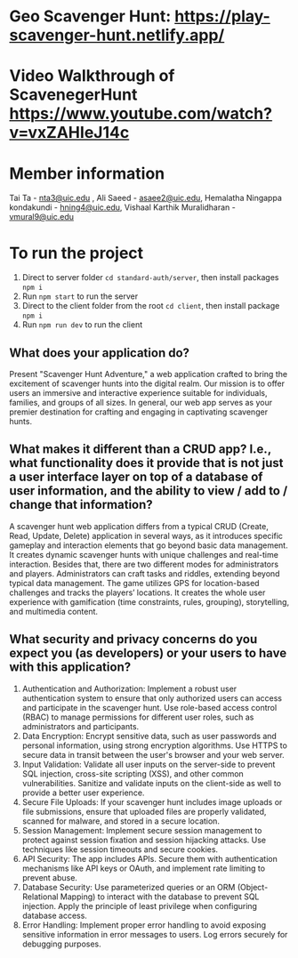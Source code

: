 # Geo Scavenger Hunt: https://play-scavenger-hunt.netlify.app/

 # Video Walkthrough of ScavenegerHunt https://www.youtube.com/watch?v=vxZAHIeJ14c

# Member information

Tai Ta - nta3@uic.edu , Ali Saeed - asaee2@uic.edu, Hemalatha Ningappa kondakundi - hning4@uic.edu, Vishaal Karthik Muralidharan - vmural9@uic.edu

# To run the project

1. Direct to server folder `cd standard-auth/server`, then install packages `npm i`
2. Run `npm start` to run the server
3. Direct to the client folder from the root `cd client`, then install package `npm i`
4. Run `npm run dev` to run the client

## What does your application do?

Present "Scavenger Hunt Adventure," a web application crafted to bring the excitement of scavenger hunts into the digital realm. Our mission is to offer users an immersive and interactive experience suitable for individuals, families, and groups of all sizes. In general, our web app serves as your premier destination for crafting and engaging in captivating scavenger hunts.

## What makes it different than a CRUD app? I.e., what functionality does it provide that is not just a user interface layer on top of a database of user information, and the ability to view / add to / change that information?

A scavenger hunt web application differs from a typical CRUD (Create, Read, Update, Delete) application in several ways, as it introduces specific gameplay and interaction elements that go beyond basic data management. It creates dynamic scavenger hunts with unique challenges and real-time interaction. Besides that, there are two different modes for administrators and players. Administrators can craft tasks and riddles, extending beyond typical data management. The game utilizes GPS for location-based challenges and tracks the players’ locations. It creates the whole user experience with gamification (time constraints, rules, grouping), storytelling, and multimedia content.

## What security and privacy concerns do you expect you (as developers) or your users to have with this application?

1. Authentication and Authorization:
   Implement a robust user authentication system to ensure that only authorized users can access and participate in the scavenger hunt.
   Use role-based access control (RBAC) to manage permissions for different user roles, such as administrators and participants.
2. Data Encryption:
   Encrypt sensitive data, such as user passwords and personal information, using strong encryption algorithms.
   Use HTTPS to secure data in transit between the user's browser and your web server.
3. Input Validation:
   Validate all user inputs on the server-side to prevent SQL injection, cross-site scripting (XSS), and other common vulnerabilities.
   Sanitize and validate inputs on the client-side as well to provide a better user experience.
4. Secure File Uploads:
   If your scavenger hunt includes image uploads or file submissions, ensure that uploaded files are properly validated, scanned for malware, and stored in a secure location.
5. Session Management:
   Implement secure session management to protect against session fixation and session hijacking attacks.
   Use techniques like session timeouts and secure cookies.
6. API Security:
   The app includes APIs. Secure them with authentication mechanisms like API keys or OAuth, and implement rate limiting to prevent abuse.
7. Database Security:
   Use parameterized queries or an ORM (Object-Relational Mapping) to interact with the database to prevent SQL injection.
   Apply the principle of least privilege when configuring database access.
8. Error Handling:
   Implement proper error handling to avoid exposing sensitive information in error messages to users.
   Log errors securely for debugging purposes.
